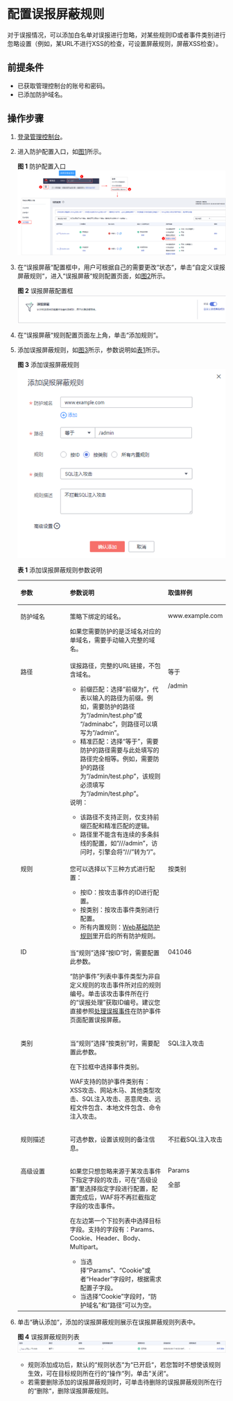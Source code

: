 # 配置误报屏蔽规则<a name="waf_01_0016"></a>

对于误报情况，可以添加白名单对误报进行忽略，对某些规则ID或者事件类别进行忽略设置（例如，某URL不进行XSS的检查，可设置屏蔽规则，屏蔽XSS检查）。

## 前提条件<a name="section2256777914731"></a>

-   已获取管理控制台的账号和密码。
-   已添加防护域名。

## 操作步骤<a name="section6607803193933"></a>

1.  [登录管理控制台](https://console.huaweicloud.com/?locale=zh-cn)。
2.  进入防护配置入口，如[图1](#waf_01_0008_fig089771664710)所示。

    **图 1**  防护配置入口<a name="waf_01_0008_fig089771664710"></a>  
    ![](figures/防护配置入口.png "防护配置入口")

3.  在“误报屏蔽“配置框中，用户可根据自己的需要更改“状态“，单击“自定义误报屏蔽规则“，进入“误报屏蔽“规则配置页面，如[图2](#fig44151977327)所示。

    **图 2**  误报屏蔽配置框<a name="fig44151977327"></a>  
    ![](figures/误报屏蔽配置框.png "误报屏蔽配置框")

4.  在“误报屏蔽“规则配置页面左上角，单击“添加规则“。
5.  添加误报屏蔽规则，如[图3](#fig14415389105236)所示，参数说明如[表1](#table15761232696)所示。

    **图 3**  添加误报屏蔽规则<a name="fig14415389105236"></a>  
    ![](figures/添加误报屏蔽规则.png "添加误报屏蔽规则")

    **表 1**  添加误报屏蔽规则参数说明

    <a name="table15761232696"></a>
    <table><thead align="left"><tr id="row77714324910"><th class="cellrowborder" valign="top" width="24.09240924092409%" id="mcps1.2.4.1.1"><p id="p18771532599"><a name="p18771532599"></a><a name="p18771532599"></a>参数</p>
    </th>
    <th class="cellrowborder" valign="top" width="47.22472247224723%" id="mcps1.2.4.1.2"><p id="p137703210915"><a name="p137703210915"></a><a name="p137703210915"></a>参数说明</p>
    </th>
    <th class="cellrowborder" valign="top" width="28.682868286828683%" id="mcps1.2.4.1.3"><p id="p18771332197"><a name="p18771332197"></a><a name="p18771332197"></a>取值样例</p>
    </th>
    </tr>
    </thead>
    <tbody><tr id="row97713325920"><td class="cellrowborder" valign="top" width="24.09240924092409%" headers="mcps1.2.4.1.1 "><p id="p16776329919"><a name="p16776329919"></a><a name="p16776329919"></a>防护域名</p>
    </td>
    <td class="cellrowborder" valign="top" width="47.22472247224723%" headers="mcps1.2.4.1.2 "><p id="p109391632105012"><a name="p109391632105012"></a><a name="p109391632105012"></a>策略下绑定的域名。</p>
    <p id="p167717325910"><a name="p167717325910"></a><a name="p167717325910"></a>如果您需要防护的是泛域名对应的单域名，需要手动输入完整的域名。</p>
    </td>
    <td class="cellrowborder" valign="top" width="28.682868286828683%" headers="mcps1.2.4.1.3 "><p id="p1577032093"><a name="p1577032093"></a><a name="p1577032093"></a>www.example.com</p>
    </td>
    </tr>
    <tr id="row877432191"><td class="cellrowborder" valign="top" width="24.09240924092409%" headers="mcps1.2.4.1.1 "><p id="p1677133218919"><a name="p1677133218919"></a><a name="p1677133218919"></a>路径</p>
    </td>
    <td class="cellrowborder" valign="top" width="47.22472247224723%" headers="mcps1.2.4.1.2 "><div class="p" id="p17719321397"><a name="p17719321397"></a><a name="p17719321397"></a>误报路径，完整的URL链接，不包含域名。<a name="ul1187017515530"></a><a name="ul1187017515530"></a><ul id="ul1187017515530"><li>前缀匹配：选择<span class="parmvalue" id="parmvalue2721115895412"><a name="parmvalue2721115895412"></a><a name="parmvalue2721115895412"></a>“前缀为”</span>，代表以输入的路径为前缀。例如，需要防护的路径为<span class="parmvalue" id="parmvalue535651012594"><a name="parmvalue535651012594"></a><a name="parmvalue535651012594"></a>“/admin/test.php”</span>或 <span class="parmvalue" id="parmvalue5357410155918"><a name="parmvalue5357410155918"></a><a name="parmvalue5357410155918"></a>“/adminabc”</span>，则路径可以填写为<span class="parmvalue" id="parmvalue13357181015911"><a name="parmvalue13357181015911"></a><a name="parmvalue13357181015911"></a>“/admin”</span>。</li><li>精准匹配：选择<span class="parmvalue" id="parmvalue17758207115616"><a name="parmvalue17758207115616"></a><a name="parmvalue17758207115616"></a>“等于”</span>，需要防护的路径需要与此处填写的路径完全相等。例如，需要防护的路径为<span class="parmvalue" id="parmvalue138528165010"><a name="parmvalue138528165010"></a><a name="parmvalue138528165010"></a>“/admin/test.php”</span>，该规则必须填写为<span class="parmvalue" id="parmvalue18852121616020"><a name="parmvalue18852121616020"></a><a name="parmvalue18852121616020"></a>“/admin/test.php”</span>。</li></ul>
    </div>
    <div class="note" id="note19827115165614"><a name="note19827115165614"></a><a name="note19827115165614"></a><span class="notetitle"> 说明： </span><div class="notebody"><a name="ul982719519561"></a><a name="ul982719519561"></a><ul id="ul982719519561"><li>该路径不支持正则，仅支持前缀匹配和精准匹配的逻辑。</li><li>路径里不能含有连续的多条斜线的配置，如<span class="parmvalue" id="parmvalue1182775155613"><a name="parmvalue1182775155613"></a><a name="parmvalue1182775155613"></a>“///admin”</span>，访问时，引擎会将<span class="parmvalue" id="parmvalue18276519562"><a name="parmvalue18276519562"></a><a name="parmvalue18276519562"></a>“///”</span>转为<span class="parmvalue" id="parmvalue8827857563"><a name="parmvalue8827857563"></a><a name="parmvalue8827857563"></a>“/”</span>。</li></ul>
    </div></div>
    </td>
    <td class="cellrowborder" valign="top" width="28.682868286828683%" headers="mcps1.2.4.1.3 "><p id="p127720324919"><a name="p127720324919"></a><a name="p127720324919"></a>等于</p>
    <p id="p182687131610"><a name="p182687131610"></a><a name="p182687131610"></a>/admin</p>
    </td>
    </tr>
    <tr id="row107717321692"><td class="cellrowborder" valign="top" width="24.09240924092409%" headers="mcps1.2.4.1.1 "><p id="p97711328911"><a name="p97711328911"></a><a name="p97711328911"></a>规则</p>
    </td>
    <td class="cellrowborder" valign="top" width="47.22472247224723%" headers="mcps1.2.4.1.2 "><p id="p138986169312"><a name="p138986169312"></a><a name="p138986169312"></a>您可以选择以下三种方式进行配置：</p>
    <a name="ul52161845421"></a><a name="ul52161845421"></a><ul id="ul52161845421"><li>按ID：按攻击事件的ID进行配置。</li><li>按类别：按攻击事件类别进行配置。</li><li>所有内置规则：<a href="配置Web基础防护规则.md">Web基础防护规则</a>里开启的所有防护规则。</li></ul>
    </td>
    <td class="cellrowborder" valign="top" width="28.682868286828683%" headers="mcps1.2.4.1.3 "><p id="p67810321997"><a name="p67810321997"></a><a name="p67810321997"></a>按类别</p>
    </td>
    </tr>
    <tr id="row978193214915"><td class="cellrowborder" valign="top" width="24.09240924092409%" headers="mcps1.2.4.1.1 "><p id="p137815322911"><a name="p137815322911"></a><a name="p137815322911"></a>ID</p>
    </td>
    <td class="cellrowborder" valign="top" width="47.22472247224723%" headers="mcps1.2.4.1.2 "><p id="p207818321796"><a name="p207818321796"></a><a name="p207818321796"></a>当<span class="parmname" id="parmname14987112817113"><a name="parmname14987112817113"></a><a name="parmname14987112817113"></a>“规则”</span>选择<span class="parmvalue" id="parmvalue17544105215110"><a name="parmvalue17544105215110"></a><a name="parmvalue17544105215110"></a>“按ID”</span>时，需要配置此参数。</p>
    <p id="p131371536111210"><a name="p131371536111210"></a><a name="p131371536111210"></a><span class="parmname" id="parmname713753631219"><a name="parmname713753631219"></a><a name="parmname713753631219"></a>“防护事件”</span>列表中事件类型为非自定义规则的攻击事件所对应的规则编号。单击该攻击事件所在行的<span class="uicontrol" id="uicontrol191371336101217"><a name="uicontrol191371336101217"></a><a name="uicontrol191371336101217"></a>“误报处理”</span>获取ID编号。建议您直接参照<a href="处理误报事件.md">处理误报事件</a>在防护事件页面配置误报屏蔽。</p>
    </td>
    <td class="cellrowborder" valign="top" width="28.682868286828683%" headers="mcps1.2.4.1.3 "><p id="p1778193215915"><a name="p1778193215915"></a><a name="p1778193215915"></a>041046</p>
    </td>
    </tr>
    <tr id="row1378032696"><td class="cellrowborder" valign="top" width="24.09240924092409%" headers="mcps1.2.4.1.1 "><p id="p117813322096"><a name="p117813322096"></a><a name="p117813322096"></a>类别</p>
    </td>
    <td class="cellrowborder" valign="top" width="47.22472247224723%" headers="mcps1.2.4.1.2 "><p id="p18780321392"><a name="p18780321392"></a><a name="p18780321392"></a>当<span class="parmname" id="parmname193271027121610"><a name="parmname193271027121610"></a><a name="parmname193271027121610"></a>“规则”</span>选择<span class="parmvalue" id="parmvalue032762771616"><a name="parmvalue032762771616"></a><a name="parmvalue032762771616"></a>“按类别”</span>时，需要配置此参数。</p>
    <p id="p181491338131612"><a name="p181491338131612"></a><a name="p181491338131612"></a>在下拉框中选择事件类别。</p>
    <p id="p97411031181714"><a name="p97411031181714"></a><a name="p97411031181714"></a>WAF支持的防护事件类别有：XSS攻击、网站木马、其他类型攻击、SQL注入攻击、恶意爬虫、远程文件包含、本地文件包含、命令注入攻击。</p>
    </td>
    <td class="cellrowborder" valign="top" width="28.682868286828683%" headers="mcps1.2.4.1.3 "><p id="p17788328919"><a name="p17788328919"></a><a name="p17788328919"></a>SQL注入攻击</p>
    </td>
    </tr>
    <tr id="row5786321496"><td class="cellrowborder" valign="top" width="24.09240924092409%" headers="mcps1.2.4.1.1 "><p id="p378133212919"><a name="p378133212919"></a><a name="p378133212919"></a>规则描述</p>
    </td>
    <td class="cellrowborder" valign="top" width="47.22472247224723%" headers="mcps1.2.4.1.2 "><p id="p9782324920"><a name="p9782324920"></a><a name="p9782324920"></a>可选参数，设置该规则的备注信息。</p>
    </td>
    <td class="cellrowborder" valign="top" width="28.682868286828683%" headers="mcps1.2.4.1.3 "><p id="p107853212916"><a name="p107853212916"></a><a name="p107853212916"></a>不拦截SQL注入攻击</p>
    </td>
    </tr>
    <tr id="row1978532299"><td class="cellrowborder" valign="top" width="24.09240924092409%" headers="mcps1.2.4.1.1 "><p id="p7789323912"><a name="p7789323912"></a><a name="p7789323912"></a>高级设置</p>
    </td>
    <td class="cellrowborder" valign="top" width="47.22472247224723%" headers="mcps1.2.4.1.2 "><p id="p17815323911"><a name="p17815323911"></a><a name="p17815323911"></a>如果您只想忽略来源于某攻击事件下指定字段的攻击，可在<span class="parmname" id="parmname990257112617"><a name="parmname990257112617"></a><a name="parmname990257112617"></a>“高级设置”</span>里选择指定字段进行配置，配置完成后，WAF将不再拦截指定字段的攻击事件。</p>
    <div class="p" id="p15130164022517"><a name="p15130164022517"></a><a name="p15130164022517"></a>在左边第一个下拉列表中选择目标字段。支持的字段有：Params、Cookie、Header、Body、Multipart。<a name="ul12516155092514"></a><a name="ul12516155092514"></a><ul id="ul12516155092514"><li>当选择<span class="parmvalue" id="parmvalue10793315133817"><a name="parmvalue10793315133817"></a><a name="parmvalue10793315133817"></a>“Params”</span>、<span class="parmvalue" id="parmvalue7793131533815"><a name="parmvalue7793131533815"></a><a name="parmvalue7793131533815"></a>“Cookie”</span>或者<span class="parmvalue" id="parmvalue242742372716"><a name="parmvalue242742372716"></a><a name="parmvalue242742372716"></a>“Header”</span>字段时，根据需求配置子字段。</li><li>当选择<span class="parmvalue" id="parmvalue1999712267251"><a name="parmvalue1999712267251"></a><a name="parmvalue1999712267251"></a>“Cookie”</span>字段时，<span class="parmname" id="parmname207028237268"><a name="parmname207028237268"></a><a name="parmname207028237268"></a>“防护域名”</span>和<span class="parmname" id="parmname19447152816268"><a name="parmname19447152816268"></a><a name="parmname19447152816268"></a>“路径”</span>可以为空。</li></ul>
    </div>
    </td>
    <td class="cellrowborder" valign="top" width="28.682868286828683%" headers="mcps1.2.4.1.3 "><p id="p127811328910"><a name="p127811328910"></a><a name="p127811328910"></a>Params</p>
    <p id="p184571739124518"><a name="p184571739124518"></a><a name="p184571739124518"></a>全部</p>
    </td>
    </tr>
    </tbody>
    </table>

6.  单击“确认添加“，添加的误报屏蔽规则展示在误报屏蔽规则列表中。

    **图 4**  误报屏蔽规则列表<a name="fig1992112352318"></a>  
    ![](figures/误报屏蔽规则列表.png "误报屏蔽规则列表")

    -   规则添加成功后，默认的“规则状态“为“已开启“，若您暂时不想使该规则生效，可在目标规则所在行的“操作“列，单击“关闭“。
    -   若需要删除添加的误报屏蔽规则时，可单击待删除的误报屏蔽规则所在行的“删除“，删除误报屏蔽规则。


